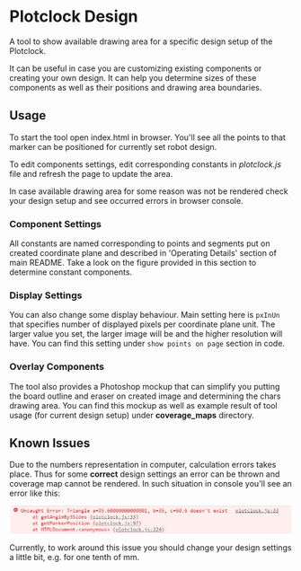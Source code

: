 # Plotclock Design

A tool to show available drawing area for a specific design setup
of the Plotclock.

It can be useful in case you are customizing existing components
or creating your own design. It can help you determine sizes of
these components as well as their positions and drawing area
boundaries.

## Usage

To start the tool open index.html in browser. You'll see
all the points to that marker can be positioned for currently
set robot design.

To edit components settings, edit corresponding constants in
*plotclock.js* file and refresh the page to update the area.

In case available drawing area for some reason was not be rendered
check your design setup and see occurred errors in browser console.

### Component Settings

All constants are named corresponding to points and segments
put on created coordinate plane and described in 'Operating Details'
section of main README. Take a look on the figure provided
in this section to determine constant components.

### Display Settings

You can also change some display behaviour. Main setting here
is `pxInUn` that specifies number of displayed pixels per
coordinate plane unit. The larger value you set, the larger image
will be and the higher resolution will have. You can find this
setting under `show points on page` section in code. 

### Overlay Components 

The tool also provides a Photoshop mockup that can simplify
you putting the board outline and eraser on created image
and determining the chars drawing area. You can find this
mockup as well as example result of tool usage
(for current design setup) under **coverage_maps** directory. 

## Known Issues

Due to the numbers representation in computer, calculation
errors takes place. Thus for some **correct** design settings
an error can be thrown and coverage map cannot be rendered.
In such situation in console you'll see an error like this:

<p align="center">
  <img width="500" src="https://raw.githubusercontent.com/greenheart19991/plotclock/assets/plotclock_design/calc_error.jpg">
</p>

Currently, to work around this issue you should change
your design settings a little bit, e.g. for one tenth of mm.   
